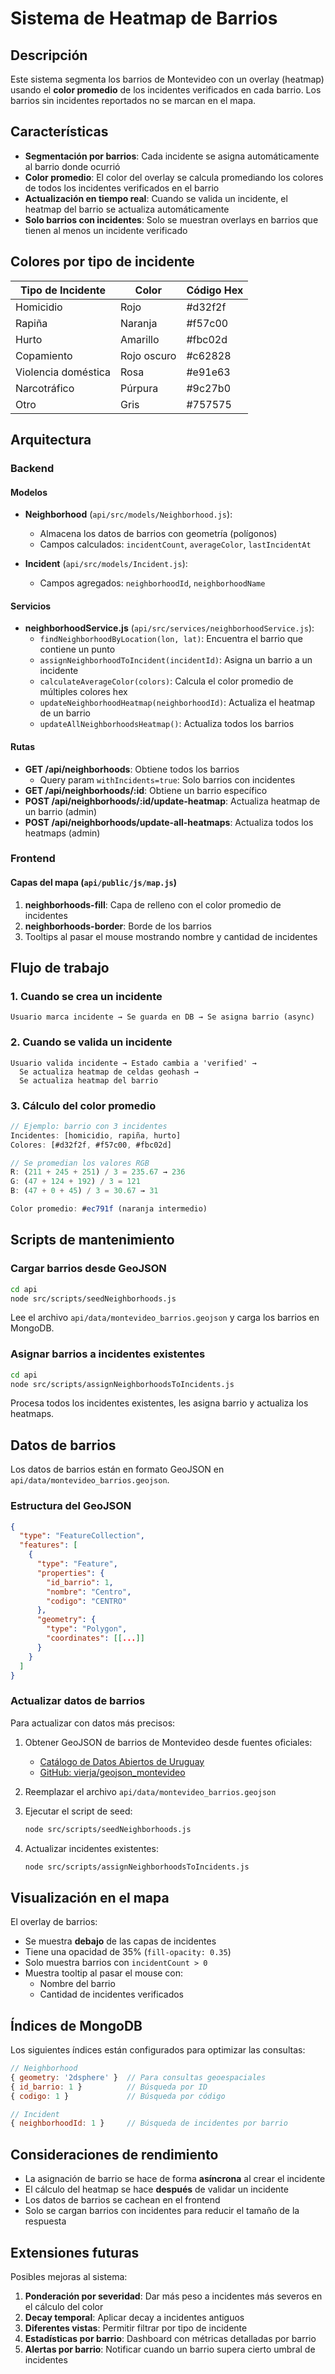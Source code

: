 # Sistema de Heatmap de Barrios

## Descripción

Este sistema segmenta los barrios de Montevideo con un overlay (heatmap) usando el **color promedio** de los incidentes verificados en cada barrio. Los barrios sin incidentes reportados no se marcan en el mapa.

## Características

- **Segmentación por barrios**: Cada incidente se asigna automáticamente al barrio donde ocurrió
- **Color promedio**: El color del overlay se calcula promediando los colores de todos los incidentes verificados en el barrio
- **Actualización en tiempo real**: Cuando se valida un incidente, el heatmap del barrio se actualiza automáticamente
- **Solo barrios con incidentes**: Solo se muestran overlays en barrios que tienen al menos un incidente verificado

## Colores por tipo de incidente

| Tipo de Incidente | Color | Código Hex |
|-------------------|-------|------------|
| Homicidio | Rojo | #d32f2f |
| Rapiña | Naranja | #f57c00 |
| Hurto | Amarillo | #fbc02d |
| Copamiento | Rojo oscuro | #c62828 |
| Violencia doméstica | Rosa | #e91e63 |
| Narcotráfico | Púrpura | #9c27b0 |
| Otro | Gris | #757575 |

## Arquitectura

### Backend

#### Modelos

- **Neighborhood** (`api/src/models/Neighborhood.js`):
  - Almacena los datos de barrios con geometría (polígonos)
  - Campos calculados: `incidentCount`, `averageColor`, `lastIncidentAt`

- **Incident** (`api/src/models/Incident.js`):
  - Campos agregados: `neighborhoodId`, `neighborhoodName`

#### Servicios

- **neighborhoodService.js** (`api/src/services/neighborhoodService.js`):
  - `findNeighborhoodByLocation(lon, lat)`: Encuentra el barrio que contiene un punto
  - `assignNeighborhoodToIncident(incidentId)`: Asigna un barrio a un incidente
  - `calculateAverageColor(colors)`: Calcula el color promedio de múltiples colores hex
  - `updateNeighborhoodHeatmap(neighborhoodId)`: Actualiza el heatmap de un barrio
  - `updateAllNeighborhoodsHeatmap()`: Actualiza todos los barrios

#### Rutas

- **GET /api/neighborhoods**: Obtiene todos los barrios
  - Query param `withIncidents=true`: Solo barrios con incidentes
- **GET /api/neighborhoods/:id**: Obtiene un barrio específico
- **POST /api/neighborhoods/:id/update-heatmap**: Actualiza heatmap de un barrio (admin)
- **POST /api/neighborhoods/update-all-heatmaps**: Actualiza todos los heatmaps (admin)

### Frontend

#### Capas del mapa (`api/public/js/map.js`)

1. **neighborhoods-fill**: Capa de relleno con el color promedio de incidentes
2. **neighborhoods-border**: Borde de los barrios
3. Tooltips al pasar el mouse mostrando nombre y cantidad de incidentes

## Flujo de trabajo

### 1. Cuando se crea un incidente

```
Usuario marca incidente → Se guarda en DB → Se asigna barrio (async)
```

### 2. Cuando se valida un incidente

```
Usuario valida incidente → Estado cambia a 'verified' →
  Se actualiza heatmap de celdas geohash →
  Se actualiza heatmap del barrio
```

### 3. Cálculo del color promedio

```javascript
// Ejemplo: barrio con 3 incidentes
Incidentes: [homicidio, rapiña, hurto]
Colores: [#d32f2f, #f57c00, #fbc02d]

// Se promedian los valores RGB
R: (211 + 245 + 251) / 3 = 235.67 → 236
G: (47 + 124 + 192) / 3 = 121
B: (47 + 0 + 45) / 3 = 30.67 → 31

Color promedio: #ec791f (naranja intermedio)
```

## Scripts de mantenimiento

### Cargar barrios desde GeoJSON

```bash
cd api
node src/scripts/seedNeighborhoods.js
```

Lee el archivo `api/data/montevideo_barrios.geojson` y carga los barrios en MongoDB.

### Asignar barrios a incidentes existentes

```bash
cd api
node src/scripts/assignNeighborhoodsToIncidents.js
```

Procesa todos los incidentes existentes, les asigna barrio y actualiza los heatmaps.

## Datos de barrios

Los datos de barrios están en formato GeoJSON en `api/data/montevideo_barrios.geojson`.

### Estructura del GeoJSON

```json
{
  "type": "FeatureCollection",
  "features": [
    {
      "type": "Feature",
      "properties": {
        "id_barrio": 1,
        "nombre": "Centro",
        "codigo": "CENTRO"
      },
      "geometry": {
        "type": "Polygon",
        "coordinates": [[...]]
      }
    }
  ]
}
```

### Actualizar datos de barrios

Para actualizar con datos más precisos:

1. Obtener GeoJSON de barrios de Montevideo desde fuentes oficiales:
   - [Catálogo de Datos Abiertos de Uruguay](https://catalogodatos.gub.uy/)
   - [GitHub: vierja/geojson_montevideo](https://github.com/vierja/geojson_montevideo)

2. Reemplazar el archivo `api/data/montevideo_barrios.geojson`

3. Ejecutar el script de seed:
   ```bash
   node src/scripts/seedNeighborhoods.js
   ```

4. Actualizar incidentes existentes:
   ```bash
   node src/scripts/assignNeighborhoodsToIncidents.js
   ```

## Visualización en el mapa

El overlay de barrios:
- Se muestra **debajo** de las capas de incidentes
- Tiene una opacidad de 35% (`fill-opacity: 0.35`)
- Solo muestra barrios con `incidentCount > 0`
- Muestra tooltip al pasar el mouse con:
  - Nombre del barrio
  - Cantidad de incidentes verificados

## Índices de MongoDB

Los siguientes índices están configurados para optimizar las consultas:

```javascript
// Neighborhood
{ geometry: '2dsphere' }  // Para consultas geoespaciales
{ id_barrio: 1 }          // Búsqueda por ID
{ codigo: 1 }             // Búsqueda por código

// Incident
{ neighborhoodId: 1 }     // Búsqueda de incidentes por barrio
```

## Consideraciones de rendimiento

- La asignación de barrio se hace de forma **asíncrona** al crear el incidente
- El cálculo del heatmap se hace **después** de validar un incidente
- Los datos de barrios se cachean en el frontend
- Solo se cargan barrios con incidentes para reducir el tamaño de la respuesta

## Extensiones futuras

Posibles mejoras al sistema:

1. **Ponderación por severidad**: Dar más peso a incidentes más severos en el cálculo del color
2. **Decay temporal**: Aplicar decay a incidentes antiguos
3. **Diferentes vistas**: Permitir filtrar por tipo de incidente
4. **Estadísticas por barrio**: Dashboard con métricas detalladas por barrio
5. **Alertas por barrio**: Notificar cuando un barrio supera cierto umbral de incidentes
